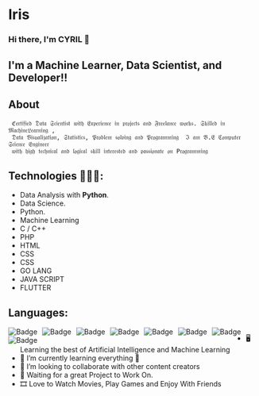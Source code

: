 # Iris
### Hi there, I'm CYRIL 👋

## I'm a Machine Learner, Data Scientist, and Developer!!


## About 
     ℭ𝔢𝔯𝔱𝔦𝔣𝔦𝔢𝔡 𝔇𝔞𝔱𝔞 𝔖𝔠𝔦𝔢𝔫𝔱𝔦𝔰𝔱 𝔴𝔦𝔱𝔥 𝔈𝔵𝔭𝔢𝔯𝔦𝔢𝔫𝔠𝔢 𝔦𝔫 𝔭𝔯𝔬𝔧𝔢𝔠𝔱𝔰 𝔞𝔫𝔡 𝔉𝔯𝔢𝔢𝔩𝔞𝔫𝔠𝔢 𝔴𝔬𝔯𝔨𝔰. 𝔖𝔨𝔦𝔩𝔩𝔢𝔡 𝔦𝔫 𝔐𝔞𝔠𝔥𝔦𝔫𝔢𝔏𝔢𝔞𝔯𝔫𝔦𝔫𝔤 ,
     𝔇𝔞𝔱𝔞 𝔙𝔦𝔰𝔲𝔞𝔩𝔦𝔷𝔞𝔱𝔦𝔬𝔫, 𝔖𝔱𝔞𝔱𝔦𝔰𝔱𝔦𝔠𝔰, 𝔓𝔯𝔬𝔟𝔩𝔢𝔪 𝔰𝔬𝔩𝔳𝔦𝔫𝔤 𝔞𝔫𝔡 𝔓𝔯𝔬𝔤𝔯𝔞𝔪𝔪𝔦𝔫𝔤  ℑ 𝔞𝔪 𝔅.𝔈 ℭ𝔬𝔪𝔭𝔲𝔱𝔢𝔯 𝔖𝔠𝔦𝔢𝔫𝔠𝔢 𝔈𝔫𝔤𝔦𝔫𝔢𝔢𝔯 
     𝔴𝔦𝔱𝔥 𝔥𝔦𝔤𝔥 𝔱𝔢𝔠𝔥𝔫𝔦𝔠𝔞𝔩 𝔞𝔫𝔡 𝔩𝔬𝔤𝔦𝔠𝔞𝔩 𝔰𝔨𝔦𝔩𝔩 𝔦𝔫𝔱𝔢𝔯𝔢𝔰𝔱𝔢𝔡 𝔞𝔫𝔡 𝔭𝔞𝔰𝔰𝔦𝔬𝔫𝔞𝔱𝔢 𝔬𝔫 P𝔯𝔬𝔤𝔯𝔞𝔪𝔪𝔦𝔫𝔤



## Technologies 👨🏻‍💻:
- Data Analysis with **Python**.
- Data Science.
- Python.
- Machine Learning
- C / C++
- PHP
- HTML
- CSS
- CSS
- GO LANG
- JAVA SCRIPT
- FLUTTER




## Languages:


<img alt="Badge" style="float: left; margin-right: 10px;" src="https://img.shields.io/badge/python%20-%2314354C.svg?&style=for-the-badge&logo=python&logoColor=white"/>    <img alt="Badge" style="float: left; margin-right: 10px;"  src ="https://img.shields.io/badge/Flutter-%2302569B.svg?&style=for-the-badge&logo=flutter&logoColor=white"/>    <img alt="Badge" style="float: left; margin-right: 10px;"  src="https://img.shields.io/badge/html5%20-%23E34F26.svg?&style=for-the-badge&logo=html5&logoColor=white"/>    <img alt="Badge" style="float: left; margin-right: 10px;"  src="https://img.shields.io/badge/css3%20-%231572B6.svg?&style=for-the-badge&logo=css3&logoColor=white"/>    <img alt="Badge" style="float: left; margin-right: 10px;"  src ="https://img.shields.io/badge/Jupyter_Notebook%20-%23F37626.svg?&style=for-the-badge&logo=jupyter&logoColor=white"/>    <img alt="Badge" style="float: left; margin-right: 10px;"  src="https://img.shields.io/badge/javascript%20-%23323330.svg?&style=for-the-badge&logo=javascript&logoColor=%23F7DF1E"/>      <img alt="Badge" style="float: left; margin-right: 10px;"  src="https://img.shields.io/badge/bootstrap%20-%23563D7C.svg?&style=for-the-badge&logo=bootstrap&logoColor=white"/>    <img alt="Badge" style="float: left; margin-right: 10px;" src="https://img.shields.io/badge/go-%2300ADD8.svg?&style=for-the-badge&logo=go&logoColor=white"/>  

## 



- 🖥️ Learning the best of Artificial Intelligence and Machine Learning
- 🌱 I’m currently learning everything 🤣
- 👯 I’m looking to collaborate with other content creators
- 🚧 Waiting for a great Project to Work On.
- 🎞️ Love to Watch Movies, Play Games and Enjoy With Friends


